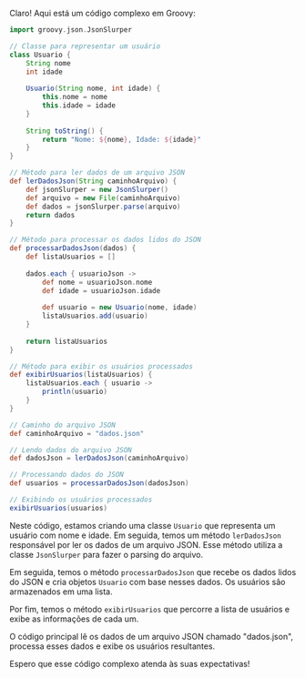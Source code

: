 Claro! Aqui está um código complexo em Groovy:

```groovy
import groovy.json.JsonSlurper

// Classe para representar um usuário
class Usuario {
    String nome
    int idade
    
    Usuario(String nome, int idade) {
        this.nome = nome
        this.idade = idade
    }
    
    String toString() {
        return "Nome: ${nome}, Idade: ${idade}"
    }
}

// Método para ler dados de um arquivo JSON
def lerDadosJson(String caminhoArquivo) {
    def jsonSlurper = new JsonSlurper()
    def arquivo = new File(caminhoArquivo)
    def dados = jsonSlurper.parse(arquivo)
    return dados
}

// Método para processar os dados lidos do JSON
def processarDadosJson(dados) {
    def listaUsuarios = []
    
    dados.each { usuarioJson ->
        def nome = usuarioJson.nome
        def idade = usuarioJson.idade
        
        def usuario = new Usuario(nome, idade)
        listaUsuarios.add(usuario)
    }
    
    return listaUsuarios
}

// Método para exibir os usuários processados
def exibirUsuarios(listaUsuarios) {
    listaUsuarios.each { usuario ->
        println(usuario)
    }
}

// Caminho do arquivo JSON
def caminhoArquivo = "dados.json"

// Lendo dados do arquivo JSON
def dadosJson = lerDadosJson(caminhoArquivo)

// Processando dados do JSON
def usuarios = processarDadosJson(dadosJson)

// Exibindo os usuários processados
exibirUsuarios(usuarios)
```

Neste código, estamos criando uma classe `Usuario` que representa um usuário com nome e idade. Em seguida, temos um método `lerDadosJson` responsável por ler os dados de um arquivo JSON. Esse método utiliza a classe `JsonSlurper` para fazer o parsing do arquivo.

Em seguida, temos o método `processarDadosJson` que recebe os dados lidos do JSON e cria objetos `Usuario` com base nesses dados. Os usuários são armazenados em uma lista.

Por fim, temos o método `exibirUsuarios` que percorre a lista de usuários e exibe as informações de cada um.

O código principal lê os dados de um arquivo JSON chamado "dados.json", processa esses dados e exibe os usuários resultantes.

Espero que esse código complexo atenda às suas expectativas!